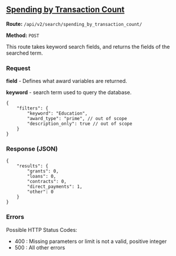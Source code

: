 ## [Spending by Transaction Count](#transaction-count)
**Route:** `/api/v2/search/spending_by_transaction_count/`

**Method:** `POST`

This route takes keyword search fields, and returns the fields of the searched term.

### Request
**field** - Defines what award variables are returned.

**keyword** - search term used to query the database.

```
{
    "filters": {
        "keyword": "Education",
        "award_type": "prime", // out of scope
        "description_only": true // out of scope
    }
}
```

### Response (JSON)

```
{
    "results": {
        "grants": 0,
        "loans": 0,
        "contracts": 0,
        "direct_payments": 1,
        "other": 0
    }
}
```

### Errors
Possible HTTP Status Codes:
* 400 : Missing parameters or limit is not a valid, positive integer
* 500 : All other errors
